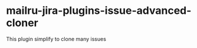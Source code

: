 mailru-jira-plugins-issue-advanced-cloner
=========================================

This plugin simplify to clone many issues